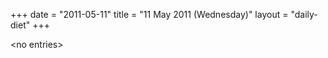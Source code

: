 +++
date = "2011-05-11"
title = "11 May 2011 (Wednesday)"
layout = "daily-diet"
+++

<p>&lt;no entries&gt;</p>